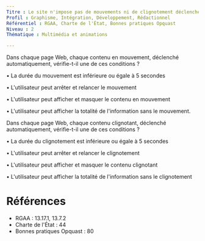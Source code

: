 ```yaml
---
Titre : Le site n'impose pas de mouvements ni de clignotement déclenchés automatiquement, de plus de 5 secondes et ne pouvant pas être contrôlés par l'utilisateur.
Profil : Graphisme, Intégration, Développement, Rédactionnel
Référentiel : RGAA, Charte de l'État, Bonnes pratiques Opquast
Niveau : 2
Thématique : Multimédia et animations

---
```

Dans chaque page Web, chaque contenu en mouvement, déclenché automatiquement, vérifie-t-il une de ces conditions ?

• La durée du mouvement est inférieure ou égale à 5 secondes

• L'utilisateur peut arrêter et relancer le mouvement

• L'utilisateur peut afficher et masquer le contenu en mouvement

• L'utilisateur peut afficher la totalité de l'information sans le mouvement.

Dans chaque page Web, chaque contenu clignotant, déclenché automatiquement, vérifie-t-il une de ces conditions ?

• La durée du clignotement est inférieure ou égale à 5 secondes

• L'utilisateur peut arrêter et relancer le clignotement

• L'utilisateur peut afficher et masquer le contenu clignotant

• L'utilisateur peut afficher la totalité de l'information sans le clignotement

# Références

*   RGAA : 13.17.1, 13.7.2
*   Charte de l'État : 44
*   Bonnes pratiques Opquast : 80